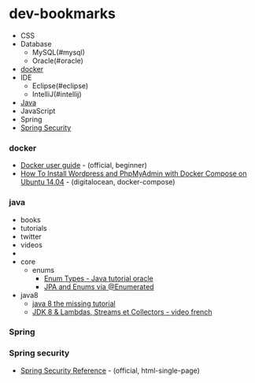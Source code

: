 # dev-bookmarks
* CSS
* Database
  * MySQL(#mysql)
  * Oracle(#oracle)
* [docker](#docker)
* IDE
  * Eclipse(#eclipse)
  * IntelliJ(#intellij)
* [Java](#java)
* JavaScript
* Spring
* [Spring Security](#spring-security)

### docker
* [Docker user guide](https://docs.docker.com/engine/userguide/) - (official, beginner)
* [How To Install Wordpress and PhpMyAdmin with Docker Compose on Ubuntu 14.04](https://www.digitalocean.com/community/tutorials/how-to-install-wordpress-and-phpmyadmin-with-docker-compose-on-ubuntu-14-04) - (digitalocean, docker-compose)

### java
* books
* tutorials
* twitter
* videos
*
* core
  * enums
    * [Enum Types - Java tutorial oracle](http://docs.oracle.com/javase/tutorial/java/javaOO/enum.html)
    * [JPA and Enums via @Enumerated](http://tomee.apache.org/examples-trunk/jpa-enumerated/README.html)
* java8
  * [java 8 the missing tutorial](https://github.com/shekhargulati/java8-the-missing-tutorial)
  * [JDK 8 & Lambdas, Streams et Collectors - video french](http://www.infoq.com/fr/presentations/jdk8-lambdas-streams-collectors?displayableIdp=google&idp=2&emailMatch=adrianmatei@gmail.com#downloadPdf)

### Spring
### <a name="spring-security"></a>Spring security
* [Spring Security Reference](http://docs.spring.io/spring-security/site/docs/current/reference/htmlsingle/) - (official, html-single-page)
